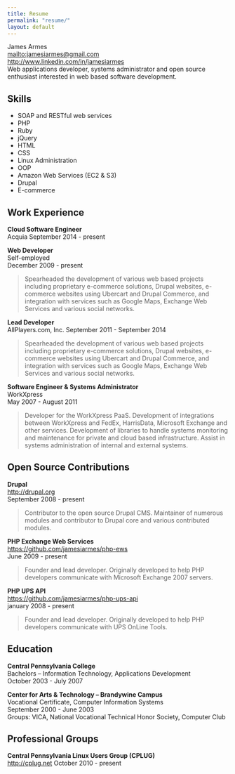 ```yaml
---
title: Resume
permalink: "resume/"
layout: default
---
```

James Armes<br />
<mailto:jamesiarmes@gmail.com><br />
<http://www.linkedin.com/in/jamesiarmes><br />
Web applications developer, systems administrator and open source enthusiast interested in web based software
development.

## Skills
* SOAP and RESTful web services
* PHP
* Ruby
* jQuery
* HTML
* CSS
* Linux Administration
* OOP
* Amazon Web Services (EC2 & S3)
* Drupal
* E-commerce

## Work Experience
**Cloud Software Engineer**<br />
Acquia
September 2014 - present

**Web Developer**<br />
Self-employed<br />
December 2009 - present

> Spearheaded the development of various web based projects including proprietary e-commerce solutions, Drupal websites,
> e-commerce websites using Ubercart and Drupal Commerce, and integration with services such as Google Maps, Exchange
> Web Services and various social networks.

**Lead Developer**<br />
AllPlayers.com, Inc.
September 2011 - September 2014

> Spearheaded the development of various web based projects including proprietary e-commerce solutions, Drupal websites,
> e-commerce websites using Ubercart and Drupal Commerce, and integration with services such as Google Maps, Exchange
> Web Services and various social networks.

**Software Engineer & Systems Administrator**<br />
WorkXpress<br />
May 2007 - August 2011

> Developer for the WorkXpress PaaS. Development of integrations between WorkXpress and FedEx, HarrisData, Microsoft
> Exchange and other services. Development of libraries to handle systems monitoring and maintenance for private and
> cloud based infrastructure. Assist in systems administration of internal and external systems.

## Open Source Contributions
**Drupal**<br />
<http://drupal.org><br />
September 2008 - present

> Contributor to the open source Drupal CMS. Maintainer of numerous modules and contributor to Drupal core and various
> contributed modules.

**PHP Exchange Web Services**<br />
<https://github.com/jamesiarmes/php-ews><br />
June 2009 - present

> Founder and lead developer. Originally developed to help PHP developers communicate with Microsoft Exchange 2007
> servers.

**PHP UPS API**<br />
<https://github.com/jamesiarmes/php-ups-api><br />
january 2008 - present

> Founder and lead developer. Originally developed to help PHP developers communicate with UPS OnLine Tools.

## Education
**Central Pennsylvania College**<br />
Bachelors – Information Technology, Applications Development<br />
October 2003 - July 2007

**Center for Arts & Technology – Brandywine Campus**<br />
Vocational Certificate, Computer Information Systems<br />
September 2000 - June 2003<br />
Groups: VICA, National Vocational Technical Honor Society, Computer Club

## Professional Groups
**Central Pennsylvania Linux Users Group (CPLUG)**<br />
<http://cplug.net>
October 2010 - present
